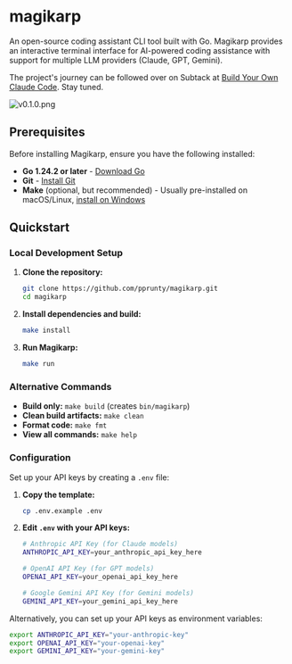 # magikarp

An open-source coding assistant CLI tool built with Go. Magikarp provides an interactive terminal interface for AI-powered coding assistance with support for multiple LLM providers (Claude, GPT, Gemini).

The project's journey can be followed over on Subtack at [Build Your Own Claude Code](https://furrycircuits.io). Stay tuned.

![v0.1.0.png](./assets/images/v0.1.0.png)

## Prerequisites

Before installing Magikarp, ensure you have the following installed:

- **Go 1.24.2 or later** - [Download Go](https://golang.org/dl/)
- **Git** - [Install Git](https://git-scm.com/downloads)
- **Make** (optional, but recommended) - Usually pre-installed on macOS/Linux, [install on Windows](https://gnuwin32.sourceforge.net/packages/make.htm)

## Quickstart

### Local Development Setup

1. **Clone the repository:**
   ```bash
   git clone https://github.com/pprunty/magikarp.git
   cd magikarp
   ```

2. **Install dependencies and build:**
   ```bash
   make install
   ```

3. **Run Magikarp:**
   ```bash
   make run
   ```

### Alternative Commands

- **Build only:** `make build` (creates `bin/magikarp`)
- **Clean build artifacts:** `make clean`
- **Format code:** `make fmt`
- **View all commands:** `make help`

### Configuration

Set up your API keys by creating a `.env` file:

1. **Copy the template:**
   ```bash
   cp .env.example .env
   ```

2. **Edit `.env` with your API keys:**
   ```bash
   # Anthropic API Key (for Claude models)
   ANTHROPIC_API_KEY=your_anthropic_api_key_here

   # OpenAI API Key (for GPT models)  
   OPENAI_API_KEY=your_openai_api_key_here

   # Google Gemini API Key (for Gemini models)
   GEMINI_API_KEY=your_gemini_api_key_here
   ```

Alternatively, you can set up your API keys as environment variables:

```bash
export ANTHROPIC_API_KEY="your-anthropic-key"
export OPENAI_API_KEY="your-openai-key"
export GEMINI_API_KEY="your-gemini-key"
```

